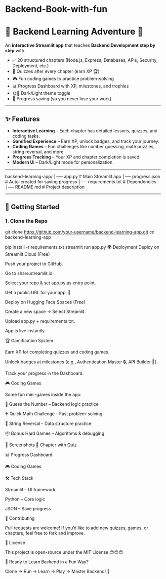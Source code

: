 # Backend-Book-with-fun

# 📘 Backend Learning Adventure 🚀  

An **interactive Streamlit app** that teaches **Backend Development step by step** with:  
- ✅ 20 structured chapters (Node.js, Express, Databases, APIs, Security, Deployment, etc.)  
- 🧩 Quizzes after every chapter (earn XP 🏆)  
- 🎮 Fun coding games to practice problem-solving  
- 📊 Progress Dashboard with XP, milestones, and trophies  
- 🌞🌙 Dark/Light theme toggle  
- 💾 Progress saving (so you never lose your work)  

---

## ✨ Features
- **Interactive Learning** – Each chapter has detailed lessons, quizzes, and coding tasks.  
- **Gamified Experience** – Earn XP, unlock badges, and track your journey.  
- **Coding Games** – Fun challenges like number guessing, math puzzles, string reversal, and more.  
- **Progress Tracking** – Your XP and chapter completion is saved.  
- **Modern UI** – Dark/Light mode for personalization.  

---

backend-learning-app/
│── app.py # Main Streamlit app
│── progress.json # Auto-created for saving progress
│── requirements.txt # Dependencies
│── README.md # Project description


---

## 🚀 Getting Started  

### 1. Clone the Repo

git clone https://github.com/your-username/backend-learning-app.git
cd backend-learning-app

pip install -r requirements.txt
streamlit run app.py
🌍 Deployment
Deploy on Streamlit Cloud (Free)

Push your project to GitHub.

Go to share.streamlit.io
.

Select your repo & set app.py as entry point.

Get a public URL for your app. 🎉

Deploy on Hugging Face Spaces (Free)

Create a new space → Select Streamlit.

Upload app.py + requirements.txt.

App is live instantly.

🏆 Gamification System

Earn XP for completing quizzes and coding games.

Unlock badges at milestones (e.g., Authentication Master 🔒, API Builder 🔗).

Track your progress in the Dashboard.

🎮 Coding Games

Some fun mini-games inside the app:

🔢 Guess the Number – Backend logic practice

➕ Quick Math Challenge – Fast problem-solving

🔄 String Reversal – Data structure practice

📦 Bonus Hard Games – Algorithms & debugging

📸 Screenshots
📖 Chapter with Quiz

📊 Progress Dashboard

🎮 Coding Games

🛠️ Tech Stack

Streamlit
 – UI framework

Python
 – Core logic

JSON – Save progress

🤝 Contributing

Pull requests are welcome! If you’d like to add new quizzes, games, or chapters, feel free to fork and improve.

📜 License

This project is open-source under the MIT License.😊😊😊

🚀 Ready to Learn Backend in a Fun Way?

Clone → Run → Learn → Play → Master Backend! 🎉
